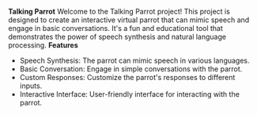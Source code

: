 **Talking Parrot**
Welcome to the Talking Parrot project! This project is designed to create an interactive virtual parrot that can mimic speech and engage in basic conversations. It's a fun and educational tool that demonstrates the power of speech synthesis and natural language processing.
**Features**
* Speech Synthesis: The parrot can mimic speech in various languages.
* Basic Conversation: Engage in simple conversations with the parrot.
* Custom Responses: Customize the parrot's responses to different inputs.
* Interactive Interface: User-friendly interface for interacting with the parrot.
